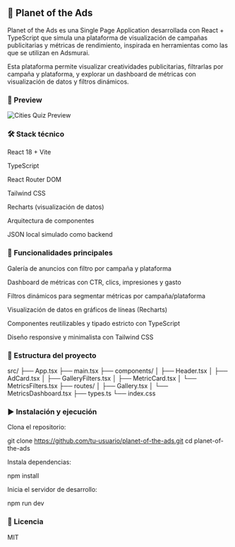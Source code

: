 ## 🌌 Planet of the Ads
Planet of the Ads es una Single Page Application desarrollada con React + TypeScript que simula una plataforma de visualización de campañas publicitarias y métricas de rendimiento, inspirada en herramientas como las que se utilizan en Adsmurai.

Esta plataforma permite visualizar creatividades publicitarias, filtrarlas por campaña y plataforma, y explorar un dashboard de métricas con visualización de datos y filtros dinámicos.

### 📸 Preview 
![Cities Quiz Preview](https://res.cloudinary.com/drdwtcsc4/image/upload/v1750042386/Others/chrome_bfrvRz8Fja_ssyvsv.gif "Cities Quiz Preview")

### 🛠 Stack técnico
React 18 + Vite

TypeScript

React Router DOM

Tailwind CSS

Recharts (visualización de datos)

Arquitectura de componentes

JSON local simulado como backend

### 🚀 Funcionalidades principales
Galería de anuncios con filtro por campaña y plataforma

Dashboard de métricas con CTR, clics, impresiones y gasto

Filtros dinámicos para segmentar métricas por campaña/plataforma

Visualización de datos en gráficos de líneas (Recharts)

Componentes reutilizables y tipado estricto con TypeScript

Diseño responsive y minimalista con Tailwind CSS

### 📁 Estructura del proyecto
src/
├── App.tsx
├── main.tsx
├── components/
│ ├── Header.tsx
│ ├── AdCard.tsx
│ ├── GalleryFilters.tsx
│ ├── MetricCard.tsx
│ └── MetricsFilters.tsx
├── routes/
│ ├── Gallery.tsx
│ └── MetricsDashboard.tsx
├── types.ts
└── index.css

### ▶️ Instalación y ejecución
Clona el repositorio:

git clone https://github.com/tu-usuario/planet-of-the-ads.git
cd planet-of-the-ads

Instala dependencias:

npm install

Inicia el servidor de desarrollo:

npm run dev

### 📄 Licencia
MIT